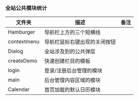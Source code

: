 ### 全站公共模块统计

文件夹 | 描述|备注
---| --- | ---
Hamburger | 导航栏上方的三个短横线||
contextmenu | 导航栏鼠标右键出现的关闭按钮||
Dialog|全站涉及到的公共弹层||
createDemo|快速创建栏目的模板
login|登录/注册后台管理的模块
main|后台管理内容区域的模块
Calendar|首页加载的默认日历模块
